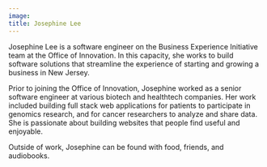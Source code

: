 ```yaml
---
image: 
title: Josephine Lee
---
```


Josephine Lee is a software engineer on the Business Experience Initiative team at the Office of Innovation. In this capacity, she works to build software solutions that streamline the experience of starting and growing a business in New Jersey.

Prior to joining the Office of Innovation, Josephine worked as a senior software engineer at various biotech and healthtech companies. Her work included building full stack web applications for patients to participate in genomics research, and for cancer researchers to analyze and share data. She is passionate about building websites that people find useful and enjoyable.

Outside of work, Josephine can be found with food, friends, and audiobooks.
